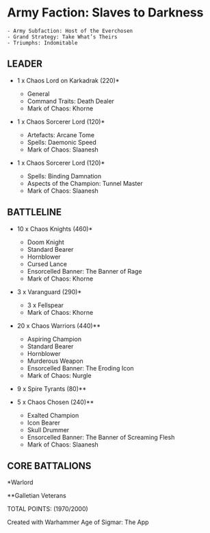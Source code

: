 # Army Faction: Slaves to Darkness

	- Army Subfaction: Host of the Everchosen
	- Grand Strategy: Take What’s Theirs
	- Triumphs: Indomitable

## LEADER

* 1 x Chaos Lord on Karkadrak (220)*
	- General
	- Command Traits: Death Dealer
	- Mark of Chaos: Khorne

* 1 x Chaos Sorcerer Lord (120)*
	- Artefacts: Arcane Tome
	- Spells: Daemonic Speed
	- Mark of Chaos: Slaanesh

* 1 x Chaos Sorcerer Lord (120)*
	- Spells: Binding Damnation
	- Aspects of the Champion: Tunnel Master
	- Mark of Chaos: Slaanesh

## BATTLELINE

* 10 x Chaos Knights (460)*
	- Doom Knight
	- Standard Bearer
	- Hornblower
	- Cursed Lance
	- Ensorcelled Banner: The Banner of Rage
	- Mark of Chaos: Khorne

* 3 x Varanguard (290)*
	- 3 x Fellspear
	- Mark of Chaos: Khorne

* 20 x Chaos Warriors (440)**
	- Aspiring Champion
	- Standard Bearer
	- Hornblower
	- Murderous Weapon
	- Ensorcelled Banner: The Eroding Icon
	- Mark of Chaos: Nurgle

* 9 x Spire Tyrants (80)**

* 5 x Chaos Chosen (240)**
	- Exalted Champion
	- Icon Bearer
	- Skull Drummer
	- Ensorcelled Banner: The Banner of Screaming Flesh
	- Mark of Chaos: Slaanesh

## CORE BATTALIONS

*Warlord

**Galletian Veterans


TOTAL POINTS: (1970/2000)

Created with Warhammer Age of Sigmar: The App